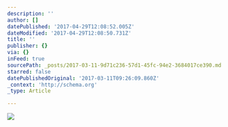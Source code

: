 ```yaml
---
description: ''
author: []
datePublished: '2017-04-29T12:08:52.005Z'
dateModified: '2017-04-29T12:08:50.731Z'
title: ''
publisher: {}
via: {}
inFeed: true
sourcePath: _posts/2017-03-11-9d71c236-57d1-45fc-94e2-3684017ce390.md
starred: false
datePublishedOriginal: '2017-03-11T09:26:09.860Z'
_context: 'http://schema.org'
_type: Article

---
```

![](https://the-grid-user-content.s3-us-west-2.amazonaws.com/3b2ca154-d6e7-41c0-8e20-4f662a89b5c8.jpg)